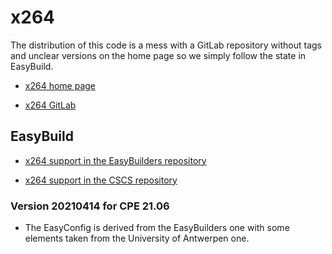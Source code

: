 # x264

The distribution of this code is a mess with a GitLab repository without tags and unclear
versions on the home page so we simply follow the state in EasyBuild.

  * [x264 home page](https://www.videolan.org/developers/x264.html)

  * [x264 GitLab](https://code.videolan.org/videolan/x264)


## EasyBuild

  * [x264 support in the EasyBuilders repository](https://github.com/easybuilders/easybuild-easyconfigs/tree/develop/easybuild/easyconfigs/x/x264)

  * [x264 support in the CSCS repository](https://github.com/eth-cscs/production/tree/master/easybuild/easyconfigs/x/x264)


### Version 20210414 for CPE 21.06

  * The EasyConfig is derived from the EasyBuilders one with some elements taken
    from the University of Antwerpen one.
